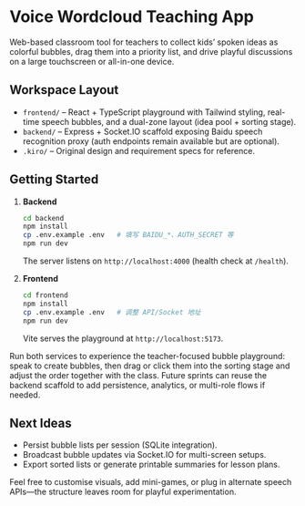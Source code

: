 ﻿# Voice Wordcloud Teaching App

Web-based classroom tool for teachers to collect kids’ spoken ideas as colorful bubbles, drag them into a priority list, and drive playful discussions on a large touchscreen or all-in-one device.

## Workspace Layout

- `frontend/` – React + TypeScript playground with Tailwind styling, real-time speech bubbles, and a dual-zone layout (idea pool + sorting stage).
- `backend/` – Express + Socket.IO scaffold exposing Baidu speech recognition proxy (auth endpoints remain available but are optional).
- `.kiro/` – Original design and requirement specs for reference.

## Getting Started

1. **Backend**
   ```bash
   cd backend
   npm install
   cp .env.example .env   # 填写 BAIDU_*、AUTH_SECRET 等
   npm run dev
   ```
   The server listens on `http://localhost:4000` (health check at `/health`).

2. **Frontend**
   ```bash
   cd frontend
   npm install
   cp .env.example .env   # 调整 API/Socket 地址
   npm run dev
   ```
   Vite serves the playground at `http://localhost:5173`.

Run both services to experience the teacher-focused bubble playground: speak to create bubbles, then drag or click them into the sorting stage and adjust the order together with the class. Future sprints can reuse the backend scaffold to add persistence, analytics, or multi-role flows if needed.

## Next Ideas

- Persist bubble lists per session (SQLite integration).
- Broadcast bubble updates via Socket.IO for multi-screen setups.
- Export sorted lists or generate printable summaries for lesson plans.

Feel free to customise visuals, add mini-games, or plug in alternate speech APIs—the structure leaves room for playful experimentation.
